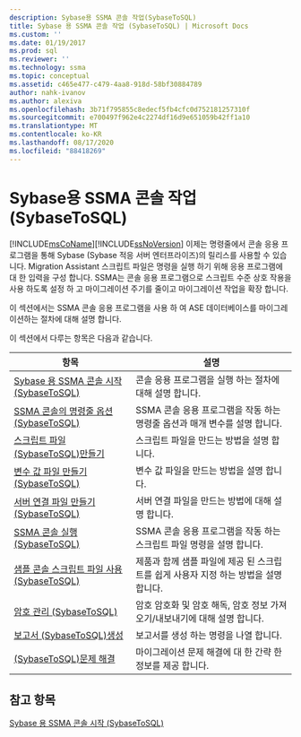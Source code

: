 ```yaml
---
description: Sybase용 SSMA 콘솔 작업(SybaseToSQL)
title: Sybase 용 SSMA 콘솔 작업 (SybaseToSQL) | Microsoft Docs
ms.custom: ''
ms.date: 01/19/2017
ms.prod: sql
ms.reviewer: ''
ms.technology: ssma
ms.topic: conceptual
ms.assetid: c465e477-c479-4aa8-918d-58bf30884789
author: nahk-ivanov
ms.author: alexiva
ms.openlocfilehash: 3b71f795855c8edecf5fb4cfc0d752181257310f
ms.sourcegitcommit: e700497f962e4c2274df16d9e651059b42ff1a10
ms.translationtype: MT
ms.contentlocale: ko-KR
ms.lasthandoff: 08/17/2020
ms.locfileid: "88418269"
---
```

# <a name="working-with-ssma-for-sybase-console-sybasetosql"></a>Sybase용 SSMA 콘솔 작업(SybaseToSQL)
[!INCLUDE[msCoName](../../includes/msconame_md.md)][!INCLUDE[ssNoVersion](../../includes/ssnoversion-md.md)] 이제는 명령줄에서 콘솔 응용 프로그램을 통해 Sybase (Sybase 적응 서버 엔터프라이즈)의 릴리스를 사용할 수 있습니다. Migration Assistant 스크립트 파일은 명령을 실행 하기 위해 응용 프로그램에 대 한 입력을 구성 합니다. SSMA는 콘솔 응용 프로그램으로 스크립트 수준 상호 작용을 사용 하도록 설정 하 고 마이그레이션 주기를 줄이고 마이그레이션 작업을 확장 합니다.  
  
이 섹션에서는 SSMA 콘솔 응용 프로그램을 사용 하 여 ASE 데이터베이스를 마이그레이션하는 절차에 대해 설명 합니다.  
  
이 섹션에서 다루는 항목은 다음과 같습니다.  
  
|항목|설명|  
|-|-|  
|[Sybase 용 SSMA 콘솔 시작 &#40;SybaseToSQL&#41;](../../ssma/sybase/getting-started-with-ssma-for-sybase-console-sybasetosql.md)|콘솔 응용 프로그램을 실행 하는 절차에 대해 설명 합니다.|  
|[SSMA 콘솔의 명령줄 옵션 &#40;SybaseToSQL&#41;](../../ssma/sybase/command-line-options-in-ssma-console-sybasetosql.md)|SSMA 콘솔 응용 프로그램을 작동 하는 명령줄 옵션과 매개 변수를 설명 합니다.|  
|[스크립트 파일 &#40;SybaseToSQL&#41;만들기 ](../../ssma/sybase/creating-script-files-sybasetosql.md)|스크립트 파일을 만드는 방법을 설명 합니다.|  
|[변수 값 파일 만들기 &#40;SybaseToSQL&#41;](../../ssma/sybase/creating-variable-value-files-sybasetosql.md)|변수 값 파일을 만드는 방법을 설명 합니다.|  
|[서버 연결 파일 만들기 &#40;SybaseToSQL&#41;](../../ssma/sybase/creating-the-server-connection-files-sybasetosql.md)|서버 연결 파일을 만드는 방법에 대해 설명 합니다.|  
|[SSMA 콘솔 실행 &#40;SybaseToSQL&#41;](../../ssma/sybase/executing-the-ssma-console-sybasetosql.md)|SSMA 콘솔 응용 프로그램을 작동 하는 스크립트 파일 명령을 설명 합니다.|  
|[샘플 콘솔 스크립트 파일 사용 &#40;SybaseToSQL&#41;](../../ssma/sybase/working-with-the-sample-console-script-files-sybasetosql.md)|제품과 함께 샘플 파일에 제공 된 스크립트를 쉽게 사용자 지정 하는 방법을 설명 합니다.|  
|[암호 관리 &#40;SybaseToSQL&#41;](../../ssma/sybase/managing-passwords-sybasetosql.md)|암호 암호화 및 암호 해독, 암호 정보 가져오기/내보내기에 대해 설명 합니다.|  
|[보고서 &#40;SybaseToSQL&#41;생성 ](../../ssma/sybase/generating-reports-sybasetosql.md)|보고서를 생성 하는 명령을 나열 합니다.|  
|[&#40;SybaseToSQL&#41;문제 해결 ](../../ssma/sybase/troubleshooting-sybasetosql.md)|마이그레이션 문제 해결에 대 한 간략 한 정보를 제공 합니다.|  
  
## <a name="see-also"></a>참고 항목  
[Sybase 용 SSMA 콘솔 시작 (SybaseToSQL)](https://msdn.microsoft.com/43219dbe-bcfa-427d-9242-f07b1455f15f)  
  
